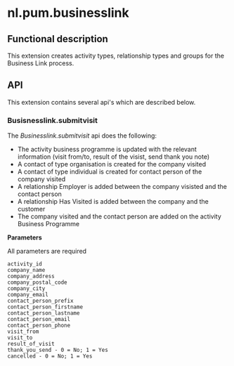 # nl.pum.businesslink

## Functional description

This extension creates activity types, relationship types and groups for the Business Link process.

## API

This extension contains several api's which are described below.

### Busisnesslink.submitvisit

The _Businesslink.submitvisit_ api does the following:

* The activity business programme is updated with the relevant information (visit from/to, result of the visist, send thank you note)
* A contact of type organisation is created for the company visited
* A contact of type individual is created for contact person of the company visited
* A relationship Employer is added between the company visisted and the contact person
* A relationship Has Visited is added between the company and the customer
* The company visited and the contact person are added on the activity Business Programme

**Parameters**

All parameters are required

    activity_id
    company_name
    company_address
    company_postal_code
    company_city
    company_email
    contact_person_prefix
    contact_person_firstname
    contact_person_lastname
    contact_person_email
    contact_person_phone
    visit_from
    visit_to
    result_of_visit
    thank_you_send - 0 = No; 1 = Yes
    cancelled - 0 = No; 1 = Yes



